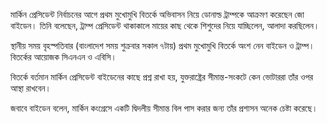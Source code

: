 মার্কিন প্রেসিডেন্ট নির্বাচনের আগে প্রথম মুখোমুখি বিতর্কে অভিবাসন নিয়ে ডোনাল্ড ট্রাম্পকে আক্রমণ করেছেন জো বাইডেন। তিনি বলেছেন, ট্রাম্প প্রেসিডেন্ট থাকাকালে মায়ের কাছ থেকে শিশুদের নিয়ে যাচ্ছিলেন, আলাদা করছিলেন।

স্থানীয় সময় বৃহস্পতিবার (বাংলাদেশ সময় শুক্রবার সকাল ৭টায়) প্রথম মুখোমুখি বিতর্কে অংশ নেন বাইডেন ও ট্রাম্প। বিতর্কের আয়োজক সিএনএন ও এবিসি।

বিতর্কে বর্তমান মার্কিন প্রেসিডেন্ট বাইডেনের কাছে প্রশ্ন রাখা হয়, যুক্তরাষ্ট্রের সীমান্ত-সংকটে কেন ভোটাররা তাঁর ওপর আস্থা রাখবেন।

জবাবে বাইডেন বলেন, মার্কিন কংগ্রেসে একটি দ্বিদলীয় সীমান্ত বিল পাস করার জন্য তাঁর প্রশাসন অনেক চেষ্টা করেছে।
